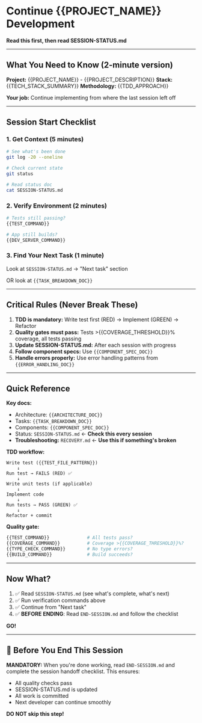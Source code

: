 # Continue {{PROJECT_NAME}} Development

**Read this first, then read SESSION-STATUS.md**

---

## What You Need to Know (2-minute version)

**Project:** {{PROJECT_NAME}} - {{PROJECT_DESCRIPTION}}
**Stack:** {{TECH_STACK_SUMMARY}}
**Methodology:** {{TDD_APPROACH}}

**Your job:** Continue implementing from where the last session left off

---

## Session Start Checklist

### 1. Get Context (5 minutes)
```bash
# See what's been done
git log -20 --oneline

# Check current state
git status

# Read status doc
cat SESSION-STATUS.md
```

### 2. Verify Environment (2 minutes)
```bash
# Tests still passing?
{{TEST_COMMAND}}

# App still builds?
{{DEV_SERVER_COMMAND}}
```

### 3. Find Your Next Task (1 minute)

Look at `SESSION-STATUS.md` → "Next task" section

OR look at `{{TASK_BREAKDOWN_DOC}}`

---

## Critical Rules (Never Break These)

1. **TDD is mandatory:** Write test first (RED) → Implement (GREEN) → Refactor
2. **Quality gates must pass:** Tests >{{COVERAGE_THRESHOLD}}% coverage, all tests passing
3. **Update SESSION-STATUS.md:** After each session with progress
4. **Follow component specs:** Use `{{COMPONENT_SPEC_DOC}}`
5. **Handle errors properly:** Use error handling patterns from `{{ERROR_HANDLING_DOC}}`

---

## Quick Reference

**Key docs:**
- Architecture: `{{ARCHITECTURE_DOC}}`
- Tasks: `{{TASK_BREAKDOWN_DOC}}`
- Components: `{{COMPONENT_SPEC_DOC}}`
- Status: `SESSION-STATUS.md` ← **Check this every session**
- **Troubleshooting:** `RECOVERY.md` ← **Use this if something's broken**

**TDD workflow:**
```
Write test ({{TEST_FILE_PATTERN}})
    ↓
Run test → FAILS (RED) ✅
    ↓
Write unit tests (if applicable)
    ↓
Implement code
    ↓
Run tests → PASS (GREEN) ✅
    ↓
Refactor + commit
```

**Quality gate:**
```bash
{{TEST_COMMAND}}              # All tests pass?
{{COVERAGE_COMMAND}}          # Coverage >{{COVERAGE_THRESHOLD}}%?
{{TYPE_CHECK_COMMAND}}        # No type errors?
{{BUILD_COMMAND}}             # Build succeeds?
```

---

## Now What?

1. ✅ Read `SESSION-STATUS.md` (see what's complete, what's next)
2. ✅ Run verification commands above
3. ✅ Continue from "Next task"
4. ✅ **BEFORE ENDING**: Read `END-SESSION.md` and follow the checklist

**GO!**

---

## 🛑 Before You End This Session

**MANDATORY:** When you're done working, read `END-SESSION.md` and complete the session handoff checklist. This ensures:
- All quality checks pass
- SESSION-STATUS.md is updated
- All work is committed
- Next developer can continue smoothly

**DO NOT skip this step!**
